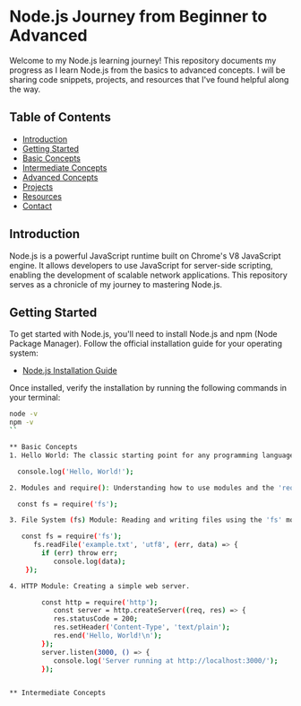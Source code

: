 # Node.js Journey from Beginner to Advanced

Welcome to my Node.js learning journey! This repository documents my progress as I learn Node.js from the basics to advanced concepts. I will be sharing code snippets, projects, and resources that I've found helpful along the way.

## Table of Contents

- [Introduction](#introduction)
- [Getting Started](#getting-started)
- [Basic Concepts](#basic-concepts)
- [Intermediate Concepts](#intermediate-concepts)
- [Advanced Concepts](#advanced-concepts)
- [Projects](#projects)
- [Resources](#resources)
- [Contact](#contact)

## Introduction

Node.js is a powerful JavaScript runtime built on Chrome's V8 JavaScript engine. It allows developers to use JavaScript for server-side scripting, enabling the development of scalable network applications. This repository serves as a chronicle of my journey to mastering Node.js.

## Getting Started

To get started with Node.js, you'll need to install Node.js and npm (Node Package Manager). Follow the official installation guide for your operating system:

- [Node.js Installation Guide](https://nodejs.org/en/download/)

Once installed, verify the installation by running the following commands in your terminal:

```sh
node -v
npm -v
``

** Basic Concepts
1. Hello World: The classic starting point for any programming language.

  console.log('Hello, World!');

2. Modules and require(): Understanding how to use modules and the 'require()' function.

  const fs = require('fs');

3. File System (fs) Module: Reading and writing files using the 'fs' module.

   const fs = require('fs');
      fs.readFile('example.txt', 'utf8', (err, data) => {
        if (err) throw err;
           console.log(data);
    });

4. HTTP Module: Creating a simple web server.

        const http = require('http');
           const server = http.createServer((req, res) => {
           res.statusCode = 200;
           res.setHeader('Content-Type', 'text/plain');
           res.end('Hello, World!\n');
        });
        server.listen(3000, () => {
           console.log('Server running at http://localhost:3000/');
        });


** Intermediate Concepts


